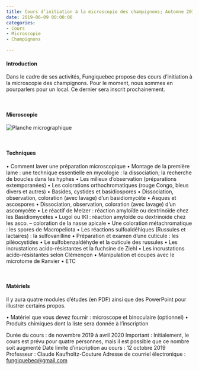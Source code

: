 ```yaml
---
title: Cours d’initiation à la microscopie des champignons; Automne 2019
date: 2019-06-09 00:00:00
categories: 
- Cours
- Microscopie
- Champignons

---
```


#### Introduction
Dans le cadre de ses activités, Fungiquebec propose des cours d’initiation à la microscopie des champignons. Pour le moment, nous sommes en pourparlers pour un local. Ce dernier sera inscrit prochainement.
<p>&nbsp; </p>


#### Microscopie
![Planche micrographique](https://live.staticflickr.com/4709/39687211041_afaefa918b.jpg "Figure 1. Planche micrographique de Scutellinia pennsylvanica (Seaver) Denison")
<p>&nbsp; </p>


#### Techniques
•	Comment laver une préparation microscopique
•	Montage de la première lame : une technique essentielle en mycologie : la dissociation; la recherche de boucles dans les hyphes
•	Les milieux d’observation (préparations extemporanées)
•	Les colorations orthochromatiques (rouge Congo, bleus divers et autres)
•	Basides, cystides et basidiospores
•	Dissociation, observation, coloration (avec lavage) d’un basidiomycète
•	Asques et ascospores
•	Dissociation, observation, coloration (avec lavage) d’un ascomycète
•	Le réactif de Melzer : réaction amyloïde ou dextrinoïde chez les Basidiomycètes
•	Lugol ou IKI : réaction amyloïde ou dextrinoïde chez les asco. – coloration de la nasse apicale
•	Une coloration métachromatique : les spores de Macropeliota
•	Les réactions sulfoaldéhiques (Russules et lactaires) : la sulfovanilline
•	Préparation et examen d’une cuticule : les piléocystides
•	Le sulfobenzaldéhyde et la cuticule des russules
•	Les incrustations acido-résistantes et la fuchsine de Ziehl
•	Les incrustations acido-résistantes selon Clémençon
•	Manipulation et coupes avec le microtome de Ranvier
•	ETC
<p>&nbsp; </p>


#### Matériels
Il y aura quatre modules d’études (en PDF) ainsi que des PowerPoint pour illustrer certains propos.

•	Matériel que vous devez fournir : microscope et binoculaire (optionnel)
•	Produits chimiques dont la liste sera donnée à l’inscription

Durée du cours : de novembre 2019 à avril 2020
Important : Initialement, le cours est prévu pour quatre personnes, mais il est possible que ce nombre soit augmenté
Date limite d’inscription au cours : 12 octobre 2019
Professeur : Claude Kaufholtz-Couture
Adresse de courriel électronique : fungiquebec@gmail.com
